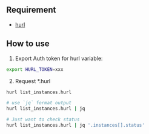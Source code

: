 
## Requirement

* [hurl](https://hurl.dev/docs/installation.html)


## How to use

1. Export Auth token for hurl variable:

```sh
export HURL_TOKEN=xxx
```

2. Request *.hurl

```sh
hurl list_instances.hurl

# use `jq` format output
hurl list_instances.hurl | jq

# Just want to check status
hurl list_instances.hurl | jq '.instances[].status'
```
